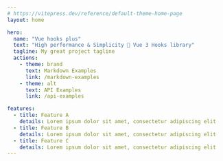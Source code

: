```yaml
---
# https://vitepress.dev/reference/default-theme-home-page
layout: home

hero:
  name: "Vue hooks plus"
  text: "High performance & Simplicity 🧲 Vue 3 Hooks library"
  tagline: My great project tagline
  actions:
    - theme: brand
      text: Markdown Examples
      link: /markdown-examples
    - theme: alt
      text: API Examples
      link: /api-examples

features:
  - title: Feature A
    details: Lorem ipsum dolor sit amet, consectetur adipiscing elit
  - title: Feature B
    details: Lorem ipsum dolor sit amet, consectetur adipiscing elit
  - title: Feature C
    details: Lorem ipsum dolor sit amet, consectetur adipiscing elit
---
```


